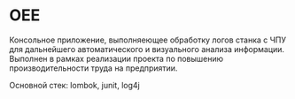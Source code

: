 # OEE
Консольное приложение, выполняеющее обработку логов станка с ЧПУ для дальнейшего автоматического и визуального анализа информации.
Выполнен в рамках реализации проекта по повышению производительности труда на предприятии.

Основной стек: lombok, junit, log4j

